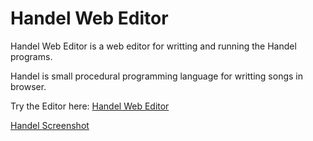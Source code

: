 # Handel Web Editor

Handel Web Editor is a web editor for writting and running the Handel programs.

Handel is small procedural programming language for writting songs in browser.

Try the Editor here: [Handel Web Editor](https://ddj231.github.io/Handel-Web-Editor/)

[Handel Screenshot](./assets/Handel-Thumbnail.png)

